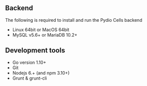 
## Backend

The following is required to install and run the Pydio Cells backend

- Linux 64bit or MacOS 64bit
- MySQL v5.6+ or MariaDB 10.2+

## Development tools

- Go version 1.10+
- Git
- Nodejs 6.+ (and npm 3.10+)
- Grunt & grunt-cli
